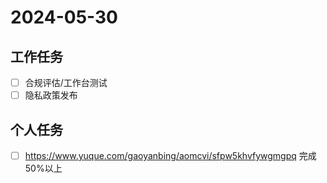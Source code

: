 # 2024-05-30

## 工作任务

- [ ] 合规评估/工作台测试
- [ ] 隐私政策发布

## 个人任务

- [ ] https://www.yuque.com/gaoyanbing/aomcvi/sfpw5khvfywgmgpq 完成 50%以上
